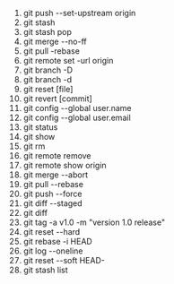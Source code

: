 1. git push --set-upstream origin <branch>
2. git stash
3. git stash pop
4. git merge --no-ff <branch>
5. git pull -rebase
6. git remote set -url origin <branch>
7. git branch -D <branch>
8. git branch -d <branch>
9. git reset [file]
10. git revert [commit]
11. git config --global user.name
12. git config --global user.email
13. git status
14. git show <commit>
15. git rm <file>
16. git remote remove <name>
17. git remote show origin
18. git merge --abort
19. git pull --rebase
20. git push --force
21. git diff --staged
22. git diff <branch1> <branch2>
23. git tag -a v1.0 -m "version 1.0 release"
24. git reset --hard
25. git rebase -i HEAD <n>
26. git log --oneline
27. git reset --soft HEAD-
28. git stash list